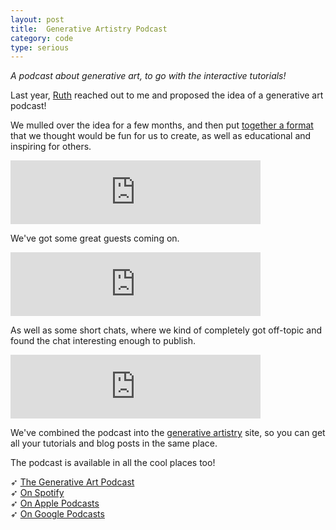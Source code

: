 ```yaml
---
layout: post
title:  Generative Artistry Podcast
category: code
type: serious
---
```


*A podcast about generative art, to go with the interactive tutorials!*

Last year, [Ruth](https://twitter.com/Rumyra) reached out to me and proposed the idea of a generative art podcast!

We mulled over the idea for a few months, and then put [together a format](https://anchor.fm/generative-art) that we thought would be fun for us to create, as well as educational and inspiring for others.

<iframe src="https://anchor.fm/generative-art/embed/episodes/Introducing-the-Generative-Art-Podcast-e5d31s/a-anl35v" height="102px" width="400px" frameborder="0" scrolling="no"></iframe>

We've got some great guests coming on.

<iframe src="https://anchor.fm/generative-art/embed/episodes/Charlie-Gleason-e5lnrb/a-ap49r1" height="102px" width="400px" frameborder="0" scrolling="no"></iframe>

As well as some short chats, where we kind of completely got off-topic and found the chat interesting enough to publish.

<iframe src="https://anchor.fm/generative-art/embed/episodes/Chat-random1-Randomness-e7odsb/a-asv91t" height="102px" width="400px" frameborder="0" scrolling="no"></iframe>

We've combined the podcast into the [generative artistry](https://generativeartistry.com) site, so you can get all your tutorials and blog posts in the same place.

The podcast is available in all the cool places too!

➶ [The Generative Art Podcast](https://anchor.fm/generative-art)  
➶ [On Spotify](https://open.spotify.com/show/0QMwExF5kPn3m9QFCFZ1sw)  
➶ [On Apple Podcasts](https://podcasts.apple.com/gb/podcast/generative-art-the-podcast/id1491664706)  
➶ [On Google Podcasts](https://podcasts.google.com/?feed=aHR0cHM6Ly9hbmNob3IuZm0vcy9lNTg1YzM4L3BvZGNhc3QvcnNz)